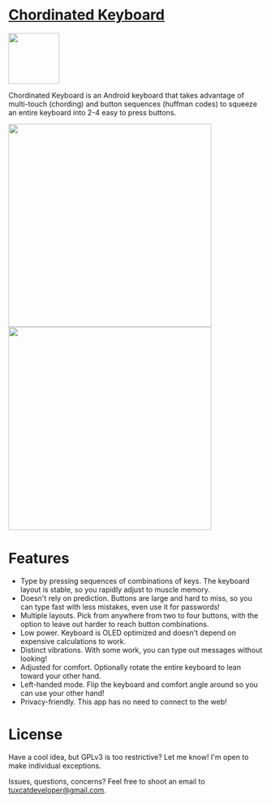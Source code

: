 # [Chordinated Keyboard](https://play.google.com/store/apps/details?id=info.tuxcat.chordinated)

<img src="https://user-images.githubusercontent.com/1109288/140874082-1307c5ed-a0a0-4668-9c56-5c382c67cb3a.png" width="100" />

Chordinated Keyboard is an Android keyboard that takes advantage of multi-touch (chording) and button sequences (huffman codes) to squeeze an entire keyboard into 2-4 easy to press buttons.

<img src="https://user-images.githubusercontent.com/1109288/140873936-70bbe597-9b89-47d8-bddc-858147258ccf.png" height="400" /> <img src="https://user-images.githubusercontent.com/1109288/140873861-9512ae26-a8bd-4006-afd7-c5a1476d207d.gif" height="400" />

# Features
- Type by pressing sequences of combinations of keys. The keyboard layout is stable, so you rapidly adjust to muscle memory.
- Doesn't rely on prediction. Buttons are large and hard to miss, so you can type fast with less mistakes, even use it for passwords!
- Multiple layouts. Pick from anywhere from two to four buttons, with the option to leave out harder to reach button combinations.
- Low power. Keyboard is OLED optimized and doesn't depend on expensive calculations to work.
- Distinct vibrations. With some work, you can type out messages without looking!
- Adjusted for comfort. Optionally rotate the entire keyboard to lean toward your other hand.
- Left-handed mode. Flip the keyboard and comfort angle around so you can use your other hand!
- Privacy-friendly. This app has no need to connect to the web!

# License
Have a cool idea, but GPLv3 is too restrictive? Let me know! I'm open to make individual exceptions.

Issues, questions, concerns? Feel free to shoot an email to tuxcatdeveloper@gmail.com.
